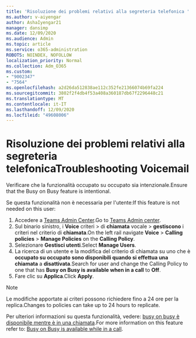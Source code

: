 ```yaml
---
title: 'Risoluzione dei problemi relativi alla segreteria telefonica '
ms.author: v-aiyengar
author: AshaIyengar21
manager: dansimp
ms.date: 12/09/2020
ms.audience: Admin
ms.topic: article
ms.service: o365-administration
ROBOTS: NOINDEX, NOFOLLOW
localization_priority: Normal
ms.collection: Adm_O365
ms.custom:
- "9002347"
- "7564"
ms.openlocfilehash: a2d26da512838ae112c352fe21366074b69fa224
ms.sourcegitcommit: 3802f2f4db4f53a408a360187db67f2296448c21
ms.translationtype: MT
ms.contentlocale: it-IT
ms.lasthandoff: 12/09/2020
ms.locfileid: "49608006"
---
```

# <a name="troubleshooting-voicemail"></a><span data-ttu-id="4e231-102">Risoluzione dei problemi relativi alla segreteria telefonica</span><span class="sxs-lookup"><span data-stu-id="4e231-102">Troubleshooting Voicemail</span></span>

<span data-ttu-id="4e231-103">Verificare che la funzionalità occupato su occupato sia intenzionale.</span><span class="sxs-lookup"><span data-stu-id="4e231-103">Ensure that the Busy on Busy feature is intentional.</span></span>

<span data-ttu-id="4e231-104">Se questa funzionalità non è necessaria per l'utente:</span><span class="sxs-lookup"><span data-stu-id="4e231-104">If this feature is not needed on this user:</span></span>

1. <span data-ttu-id="4e231-105">Accedere a [Teams Admin Center](https://admin.teams.microsoft.com/policies/calling).</span><span class="sxs-lookup"><span data-stu-id="4e231-105">Go to [Teams Admin center](https://admin.teams.microsoft.com/policies/calling).</span></span>
1. <span data-ttu-id="4e231-106">Sul binario sinistro, i **Voice** criteri  >  di **chiamata** vocale  >  **gestiscono** i criteri nel criterio di **chiamata**.</span><span class="sxs-lookup"><span data-stu-id="4e231-106">On the left rail navigate **Voice** > **Calling policies** > **Manage Policies** on the **Calling Policy**.</span></span>
1. <span data-ttu-id="4e231-107">Selezionare **Gestisci utenti**.</span><span class="sxs-lookup"><span data-stu-id="4e231-107">Select **Manage Users**.</span></span>
1. <span data-ttu-id="4e231-108">La ricerca di un utente e la modifica del criterio di chiamata su uno che è **occupato su occupato sono disponibili quando si effettua una chiamata** a **disattivata**.</span><span class="sxs-lookup"><span data-stu-id="4e231-108">Search for user and change the Calling Policy to one that has **Busy on Busy is available when in a call** to **Off**.</span></span>
1. <span data-ttu-id="4e231-109">Fare clic su **Applica**.</span><span class="sxs-lookup"><span data-stu-id="4e231-109">Click **Apply**.</span></span>
> [!NOTE]
> <span data-ttu-id="4e231-110">Le modifiche apportate ai criteri possono richiedere fino a 24 ore per la replica.</span><span class="sxs-lookup"><span data-stu-id="4e231-110">Changes to policies can take up to 24 hours to replicate.</span></span>

<span data-ttu-id="4e231-111">Per ulteriori informazioni su questa funzionalità, vedere: [busy on busy è disponibile mentre è in una chiamata](https://docs.microsoft.com/microsoftteams/teams-calling-policy#busy-on-busy-is-available-while-in-a-call).</span><span class="sxs-lookup"><span data-stu-id="4e231-111">For more information on this feature refer to: [Busy on Busy is available while in a call](https://docs.microsoft.com/microsoftteams/teams-calling-policy#busy-on-busy-is-available-while-in-a-call).</span></span>
